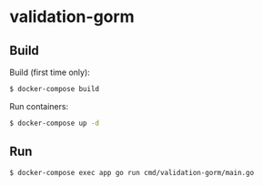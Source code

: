 # validation-gorm

## Build

Build (first time only):
```bash
$ docker-compose build
```

Run containers:
```bash
$ docker-compose up -d
```

## Run

```bash
$ docker-compose exec app go run cmd/validation-gorm/main.go
```